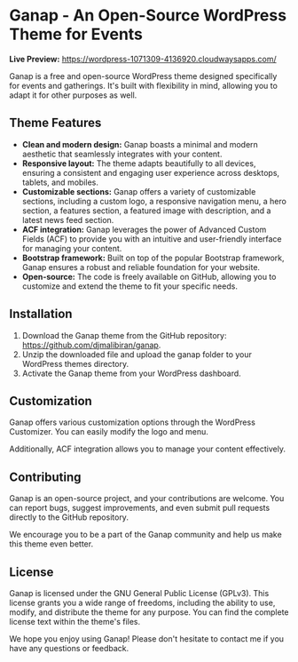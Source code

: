 # Ganap - An Open-Source WordPress Theme for Events

**Live Preview:** https://wordpress-1071309-4136920.cloudwaysapps.com/

Ganap is a free and open-source WordPress theme designed specifically for events and gatherings. It's built with flexibility in mind, allowing you to adapt it for other purposes as well.

## Theme Features

* **Clean and modern design:** Ganap boasts a minimal and modern aesthetic that seamlessly integrates with your content.
* **Responsive layout:** The theme adapts beautifully to all devices, ensuring a consistent and engaging user experience across desktops, tablets, and mobiles.
* **Customizable sections:** Ganap offers a variety of customizable sections, including a custom logo, a responsive navigation menu, a hero section, a features section, a featured image with description, and a latest news feed section.
* **ACF integration:** Ganap leverages the power of Advanced Custom Fields (ACF) to provide you with an intuitive and user-friendly interface for managing your content.
* **Bootstrap framework:** Built on top of the popular Bootstrap framework, Ganap ensures a robust and reliable foundation for your website.
* **Open-source:** The code is freely available on GitHub, allowing you to customize and extend the theme to fit your specific needs.

## Installation

1. Download the Ganap theme from the GitHub repository: https://github.com/djmalibiran/ganap.
2. Unzip the downloaded file and upload the ganap folder to your WordPress themes directory.
3. Activate the Ganap theme from your WordPress dashboard.

## Customization
Ganap offers various customization options through the WordPress Customizer. You can easily modify the logo and menu.

Additionally, ACF integration allows you to manage your content effectively.

## Contributing
Ganap is an open-source project, and your contributions are welcome. You can report bugs, suggest improvements, and even submit pull requests directly to the GitHub repository.

We encourage you to be a part of the Ganap community and help us make this theme even better.

## License
Ganap is licensed under the GNU General Public License (GPLv3). This license grants you a wide range of freedoms, including the ability to use, modify, and distribute the theme for any purpose. You can find the complete license text within the theme's files.

We hope you enjoy using Ganap! Please don't hesitate to contact me if you have any questions or feedback.
